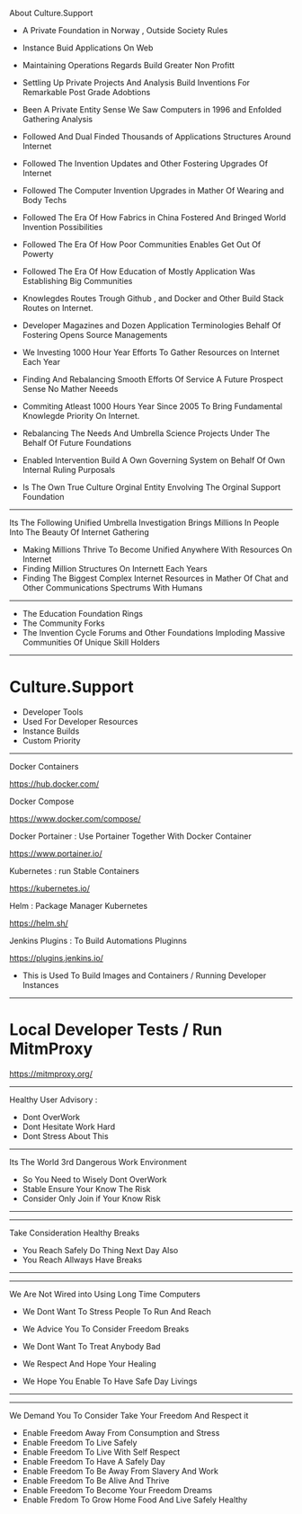 
About Culture.Support

- A Private Foundation in Norway ,  Outside Society Rules
- Instance Buid Applications On Web 
- Maintaining Operations Regards Build Greater Non Profitt
- Settling Up Private Projects And Analysis Build Inventions For Remarkable Post Grade Adobtions


- Been A Private Entity Sense We Saw Computers in 1996 and Enfolded Gathering Analysis 
- Followed And Dual Finded Thousands of Applications Structures Around Internet 
- Followed The Invention Updates and Other Fostering Upgrades Of Internet 
- Followed The Computer Invention Upgrades in Mather Of Wearing and Body Techs 
- Followed The Era Of How Fabrics in China Fostered And Bringed World Invention Possibilities
- Followed The Era Of How Poor Communities Enables Get Out Of Powerty
- Followed The Era Of How Education of Mostly Application Was Establishing Big Communities 
- Knowlegdes Routes Trough Github , and Docker and Other Build Stack Routes on Internet.

- Developer Magazines and Dozen Application Terminologies Behalf Of Fostering Opens Source Managements


- We Investing 1000 Hour Year Efforts To Gather Resources on Internet Each Year 
- Finding And Rebalancing Smooth Efforts Of Service A Future Prospect Sense No Mather Neeeds 

- Commiting Atleast 1000 Hours Year Since 2005 To Bring Fundamental Knowlegde Priority On Internet. 

- Rebalancing The Needs And Umbrella Science Projects Under The Behalf Of Future Foundations
- Enabled Intervention Build A Own Governing System on Behalf Of Own Internal Ruling Purposals 
- Is The Own True Culture Orginal Entity Envolving The Orginal Support Foundation 

-----

Its The Following Unified Umbrella Investigation Brings Millions In People Into The Beauty Of Internet Gathering

- Making Millions Thrive To Become Unified Anywhere With Resources On Internet 
- Finding Million Structures On Internett Each Years
- Finding The Biggest Complex Internet Resources in Mather Of Chat and Other Communications Spectrums With Humans

----

- The Education Foundation Rings 
- The Community Forks 
- The Invention Cycle Forums and Other Foundations Imploding Massive Communities Of Unique Skill Holders

----------

# Culture.Support


- Developer Tools 
- Used For Developer Resources 
- Instance Builds 
- Custom Priority 

-------



 Docker Containers 


https://hub.docker.com/



Docker Compose 


https://www.docker.com/compose/



Docker Portainer : Use Portainer Together With Docker Container

https://www.portainer.io/


Kubernetes : run Stable Containers


https://kubernetes.io/


Helm : Package Manager Kubernetes 


https://helm.sh/


Jenkins Plugins : To Build Automations Pluginns


https://plugins.jenkins.io/



- This is Used To Build Images and Containers / Running Developer Instances




--------------


# Local Developer Tests / Run MitmProxy


https://mitmproxy.org/


----------



Healthy User Advisory :

- Dont OverWork
- Dont Hesitate Work Hard
- Dont Stress About This 

------

Its The World 3rd Dangerous Work Environment

- So You Need to Wisely Dont OverWork 
- Stable Ensure Your Know The Risk
- Consider Only Join if Your Know Risk


--------------
----------

Take Consideration Healthy Breaks 

- You Reach Safely Do Thing Next Day Also 
- You Reach Allways Have Breaks 


------
--------

We Are Not Wired into Using Long Time Computers 

- We Dont Want To Stress People To Run And Reach
- We Advice You To Consider Freedom Breaks 

- We Dont Want To Treat Anybody Bad
- We Respect And Hope Your Healing
- We Hope You Enable To Have Safe Day Livings 

-------
------

We Demand You To Consider Take Your Freedom And Respect it 

- Enable Freedom Away From Consumption and Stress
- Enable Freedom To Live Safely 
- Enable Freedom To Live With Self Respect 
- Enable Freedom To Have A Safely Day 
- Enable Freedom To Be Away From Slavery And Work 
- Enable Freedom To Be Alive And Thrive
- Enable Freedom To Become Your Freedom Dreams
- Enable Fredom To Grow Home Food And Live Safely Healthy 
